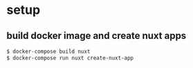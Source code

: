 # setup
## build docker image and create nuxt apps
```sh
$ docker-compose build nuxt
$ docker-compose run nuxt create-nuxt-app
```